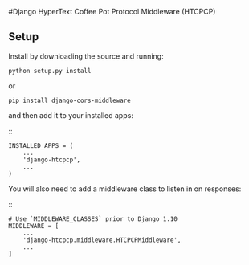 #Django HyperText Coffee Pot Protocol Middleware (HTCPCP)

Setup
-----

Install by downloading the source and running:

    python setup.py install

or

    pip install django-cors-middleware

and then add it to your installed apps:

::

    INSTALLED_APPS = (
        ...
        'django-htcpcp',
        ...
    )

You will also need to add a middleware class to listen in on responses:

::

    # Use `MIDDLEWARE_CLASSES` prior to Django 1.10
    MIDDLEWARE = [
        ...
        'django-htcpcp.middleware.HTCPCPMiddleware',
        ...
    ]